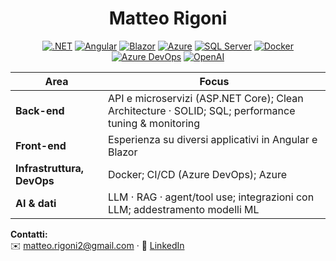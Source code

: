 <div align="center">

# Matteo Rigoni  

[![.NET](https://img.shields.io/badge/.NET-512BD4?logo=dotnet&logoColor=white)]()
[![Angular](https://img.shields.io/badge/Angular-DD0031?logo=angular&logoColor=white)]()
[![Blazor](https://img.shields.io/badge/Blazor-512BD4?logo=blazor&logoColor=white)]()
[![Azure](https://img.shields.io/badge/Azure-0078D4?logo=microsoftazure&logoColor=white)]()
[![SQL Server](https://img.shields.io/badge/SQL%20Server-CC2927?logo=microsoftsqlserver&logoColor=white)]()
[![Docker](https://img.shields.io/badge/Docker-2496ED?logo=docker&logoColor=white)]()
[![Azure DevOps](https://img.shields.io/badge/Azure%20DevOps-0078D7?logo=azuredevops&logoColor=white)]()
[![OpenAI](https://img.shields.io/badge/OpenAI-000000?logo=openai&logoColor=white)]()

</div>

| Area | Focus |
|---|---|
| **Back-end** | API e microservizi (ASP.NET Core); Clean Architecture · SOLID; SQL; performance tuning & monitoring |
| **Front-end** | Esperienza su diversi applicativi in Angular e Blazor |
| **Infrastruttura, DevOps** | Docker; CI/CD (Azure DevOps); Azure |
| **AI & dati** | LLM · RAG · agent/tool use; integrazioni con LLM; addestramento modelli ML |


**Contatti:**  
✉️ [matteo.rigoni2@gmail.com](mailto:matteo.rigoni2@gmail.com) · 🔗 [LinkedIn](https://www.linkedin.com/in/matteo-rigoni-63440b114/)


<!---
MatteoRigoni/MatteoRigoni is a ✨ special ✨ repository because its `README.md` (this file) appears on your GitHub profile.
You can click the Preview link to take a look at your changes.
--->
